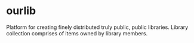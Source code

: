 ourlib
======

Platform for creating finely distributed truly public, public libraries. Library collection comprises of items owned by library members.
